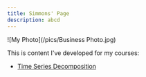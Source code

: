 ```yaml
---
title: Simmons' Page
description: abcd
---
```



![My Photo](/pics/Business Photo.jpg)

This is content I've developed for my courses:

- [Time Series Decomposition](/timeseries/index.md)
